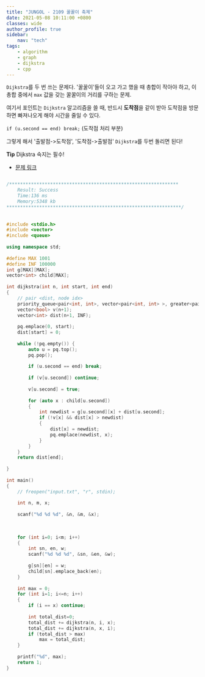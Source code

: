 ```yaml
---
title: "JUNGOL - 2109 꿀꿀이 축제"
date: 2021-05-08 10:11:00 +0800
classes: wide
author_profile: true
sidebar:
    nav: "tech"
tags:
    - algorithm
    - graph
    - dijkstra
    - cpp
---
```


`Dijkstra`를 두 번 쓰는 문제다. '꿀꿀이'들이 오고 가고 했을 때 총합이 작아야 하고, 이 총합 중에서 `max` 값을 갖는 꿀꿀이의 거리를 구하는 문제.

여기서 포인트는 `Dijkstra` 알고리즘을 쓸 때, 반드시 **도착점**을 같이 받아 도착점을 방문하면 빠져나오게 해야 시간을 줄일 수 있다.

`if (u.second == end) break;` (도착점 처리 부분)

그렇게 해서 '출발점->도착점', '도착점->출발점' `Dijkstra`를 두번 돌리면 된다!

**Tip** Dijkstra 숙지는 필수!

- [문제 링크](http://www.jungol.co.kr/bbs/board.php?bo_table=pbank&wr_id=2341&sca=4070)

```cpp

/**************************************************************
    Result: Success
    Time:136 ms
    Memory:5348 kb
****************************************************************/
 
 
#include <stdio.h>
#include <vector>
#include <queue>
 
using namespace std;
 
#define MAX 1001
#define INF 100000
int g[MAX][MAX];
vector<int> child[MAX];
 
int dijkstra(int n, int start, int end)
{
    // pair <dist, node idx>
    priority_queue<pair<int, int>, vector<pair<int, int> >, greater<pair<int, int> > > pq;
    vector<bool> v(n+1);
    vector<int> dist(n+1, INF);
 
    pq.emplace(0, start);
    dist[start] = 0;
 
    while (!pq.empty()) {
        auto u = pq.top();
        pq.pop();
 
        if (u.second == end) break;
 
        if (v[u.second]) continue;
 
        v[u.second] = true;
 
        for (auto x : child[u.second])
        {
            int newdist = g[u.second][x] + dist[u.second];
            if (!v[x] && dist[x] > newdist)
            {
                dist[x] = newdist;
                pq.emplace(newdist, x);
            }
        }
    }
    return dist[end];
 
}
 
int main()
{
    // freopen("input.txt", "r", stdin);
 
    int n, m, x;
 
    scanf("%d %d %d", &n, &m, &x);
 
 
 
    for (int i=0; i<m; i++)
    {
        int sn, en, w;
        scanf("%d %d %d", &sn, &en, &w);
 
        g[sn][en] = w;
        child[sn].emplace_back(en);
    }
 
    int max = 0;
    for (int i=1; i<=n; i++)
    {
        if (i == x) continue;
 
        int total_dist=0;
        total_dist += dijkstra(n, i, x);
        total_dist += dijkstra(n, x, i);
        if (total_dist > max)
            max = total_dist;
    }
 
    printf("%d", max);
    return 1;
}
```